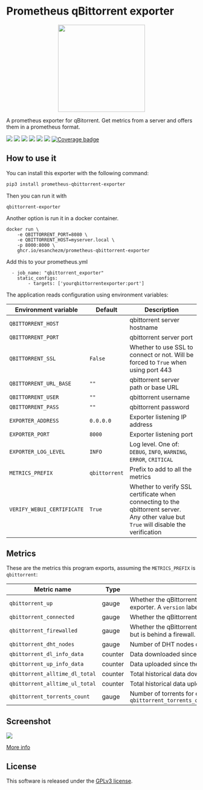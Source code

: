 # Prometheus qBittorrent exporter

<p align="center">
<img src="https://raw.githubusercontent.com/esanchezm/prometheus-qbittorrent-exporter/master/logo.png" height="230">
</p>

A prometheus exporter for qBitorrent. Get metrics from a server and offers them in a prometheus format.

![](https://img.shields.io/github/license/esanchezm/prometheus-qbittorrent-exporter?style=for-the-badge) ![](https://img.shields.io/maintenance/yes/2024?style=for-the-badge) ![](https://img.shields.io/docker/pulls/esanchezm/prometheus-qbittorrent-exporter?style=for-the-badge) ![](https://img.shields.io/github/forks/esanchezm/prometheus-qbittorrent-exporter?style=for-the-badge) ![](https://img.shields.io/github/stars/esanchezm/prometheus-qbittorrent-exporter?style=for-the-badge) ![](https://img.shields.io/python/required-version-toml?tomlFilePath=https://raw.githubusercontent.com/esanchezm/prometheus-qbittorrent-exporter/master/pyproject.toml&style=for-the-badge) [![Coverage badge](https://img.shields.io/endpoint?url=https://raw.githubusercontent.com/esanchezm/prometheus-qbittorrent-exporter/python-coverage-comment-action-data/endpoint.json&label=tests%20coverage&style=for-the-badge)](https://htmlpreview.github.io/?https://github.com/esanchezm/prometheus-qbittorrent-exporter/blob/python-coverage-comment-action-data/htmlcov/index.html)

## How to use it

You can install this exporter with the following command:

```bash
pip3 install prometheus-qbittorrent-exporter
```

Then you can run it with

```
qbittorrent-exporter
```

Another option is run it in a docker container.

```
docker run \
    -e QBITTORRENT_PORT=8080 \
    -e QBITTORRENT_HOST=myserver.local \
    -p 8000:8000 \
    ghcr.io/esanchezm/prometheus-qbittorrent-exporter
```
Add this to your prometheus.yml
```
  - job_name: "qbittorrent_exporter"
    static_configs:
        - targets: ['yourqbittorrentexporter:port']
```
The application reads configuration using environment variables:

| Environment variable       | Default       | Description |
| -------------------------- | ------------- | ----------- |
| `QBITTORRENT_HOST`         |               | qbittorrent server hostname |
| `QBITTORRENT_PORT`         |               | qbittorrent server port |
| `QBITTORRENT_SSL`          | `False`       | Whether to use SSL to connect or not. Will be forced to `True` when using port 443  |
| `QBITTORRENT_URL_BASE`     | `""`          | qbittorrent server path or base URL |
| `QBITTORRENT_USER`         | `""`          | qbittorrent username |
| `QBITTORRENT_PASS`         | `""`          | qbittorrent password |
| `EXPORTER_ADDRESS`         | `0.0.0.0`     | Exporter listening IP address |
| `EXPORTER_PORT`            | `8000`        | Exporter listening port |
| `EXPORTER_LOG_LEVEL`       | `INFO`        | Log level. One of: `DEBUG`, `INFO`, `WARNING`, `ERROR`, `CRITICAL` |
| `METRICS_PREFIX`           | `qbittorrent` | Prefix to add to all the metrics |
| `VERIFY_WEBUI_CERTIFICATE` | `True`        | Whether to verify SSL certificate when connecting to the qbittorrent server. Any other value but `True` will disable the verification |


## Metrics

These are the metrics this program exports, assuming the `METRICS_PREFIX` is `qbittorrent`:


| Metric name                                         | Type     | Description      |
| --------------------------------------------------- | -------- | ---------------- |
| `qbittorrent_up`                                    | gauge    | Whether the qBittorrent server is answering requests from this exporter. A `version` label with the server version is added. |
| `qbittorrent_connected`                                         | gauge    | Whether the qBittorrent server is connected to the Bittorrent network.  |
| `qbittorrent_firewalled`                                        | gauge    | Whether the qBittorrent server is connected to the Bittorrent network but is behind a firewall.  |
| `qbittorrent_dht_nodes`                                         | gauge    | Number of DHT nodes connected to. |
| `qbittorrent_dl_info_data`                                      | counter  | Data downloaded since the server started, in bytes. |
| `qbittorrent_up_info_data`                                      | counter  | Data uploaded since the server started, in bytes. |
| `qbittorrent_alltime_dl_total`                                  | counter  | Total historical data downloaded, in bytes. |
| `qbittorrent_alltime_ul_total`                                  | counter  | Total historical data uploaded, in bytes. |
| `qbittorrent_torrents_count`                                    | gauge    | Number of torrents for each `category` and `status`. Example: `qbittorrent_torrents_count{category="movies",status="downloading"}`|

## Screenshot

![](./grafana/screenshot.png)

[More info](./grafana/README.md)

## License

This software is released under the [GPLv3 license](LICENSE).
